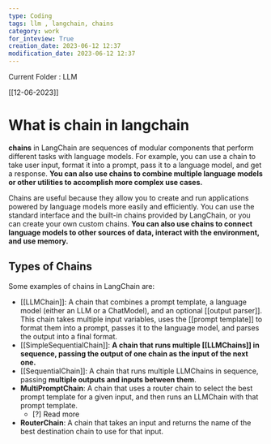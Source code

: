 ```yaml
---
type: Coding  
tags: llm , langchain, chains
category: work
for_inteview: True
creation_date: 2023-06-12 12:37
modification_date: 2023-06-12 12:37
---
```


  
Current Folder : LLM




[[12-06-2023]]




# What is chain in langchain


**chains** in LangChain are sequences of modular components that perform different tasks with language models. For example, you can use a chain to take user input, format it into a prompt, pass it to a language model, and get a response. **You can also use chains to combine multiple language models or other utilities to accomplish more complex use cases.**


Chains are useful because they allow you to create and run applications powered by language models more easily and efficiently. You can use the standard interface and the built-in chains provided by LangChain, or you can create your own custom chains. **You can also use chains to connect language models to other sources of data, interact with the environment, and use memory.**



## Types of Chains
Some examples of chains in LangChain are:

- [[LLMChain]]: A chain that combines a prompt template, a language model (either an LLM or a ChatModel), and an optional [[output parser]]. This chain takes multiple input variables, uses the [[prompt template]] to format them into a prompt, passes it to the language model, and parses the output into a final format.
- [[SimpleSequentialChain]]: **A chain that runs multiple [[LLMChains]] in sequence, passing the output of one chain as the input of the next one.** 
- [[SequentialChain]]: A chain that runs multiple LLMChains in sequence, passing **multiple outputs and inputs between them**.
- **MultiPromptChain**: A chain that uses a router chain to select the best prompt template for a given input, and then runs an LLMChain with that prompt template. 
	- [?]  Read more   
- **RouterChain**: A chain that takes an input and returns the name of the best destination chain to use for that input.









